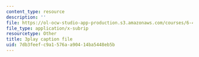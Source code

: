```yaml
---
content_type: resource
description: ''
file: https://ol-ocw-studio-app-production.s3.amazonaws.com/courses/6-451-principles-of-digital-communication-ii-spring-2005/7db3feefc9a1576aa90414ba5448eb5b_GQVlVhGKfHc.vtt
file_type: application/x-subrip
resourcetype: Other
title: 3play caption file
uid: 7db3feef-c9a1-576a-a904-14ba5448eb5b
---
```


